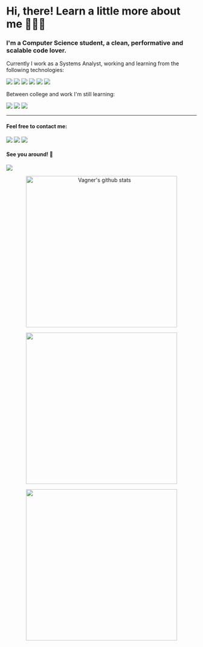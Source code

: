 # Hi, there! Learn a little more about me 👨🏻‍💻

### I'm a Computer Science student, a clean, performative and scalable code lover. 

<!--
- :sparkles: Sou Full Stack JavaScript 
- :speech_balloon: Trabalho com Angular e Node.js e gosto de estudar React
- :running: Valorizo código limpo, performático e escalável 
- :heartpulse: Amo gatos, séries, animes e jogos indies 
- :boom: Converso sobre universo, ciência e crises existenciais mas não dispenso conversar sobre novelas e bbb 
-->

Currently I work as a Systems Analyst, working and learning from the following technologies:
<p>
  <img src="https://img.shields.io/badge/-java%20-E9E9E9?logo=java&logoColor=black&style=for-the-badge" />
  <img src="https://img.shields.io/badge/javascript-%23F7DF1E.svg?&style=for-the-badge&logo=javascript&logoColor=black" />
  <img src="https://img.shields.io/badge/typescript%20-%23007ACC.svg?&style=for-the-badge&logo=typescript&logoColor=white" />
  <img src="https://img.shields.io/badge/angular%20-%23DD0031.svg?&style=for-the-badge&logo=angular&logoColor=white" />
  <img src="https://img.shields.io/badge/-html5%20-E34F26?logo=html5&logoColor=white&style=for-the-badge" />
  <img src="https://img.shields.io/badge/-css3%20-1572B6?logo=css3&logoColor=white&style=for-the-badge" />
</p>

Between college and work I'm still learning:
<p>
  <img src="https://img.shields.io/badge/node.js%20-%2343853D.svg?&style=for-the-badge&logo=node.js&logoColor=white" />
  <img src="https://img.shields.io/badge/react%20-%2320232a.svg?&style=for-the-badge&logo=react&logoColor=%2361DAFB" />
  <img src="https://img.shields.io/badge/react%20native-%2320232a.svg?&style=for-the-badge&logo=react&logoColor=%2361DAFB" />
</p>

---

<!-- ![Anurag's github stats](https://github-readme-stats.vercel.app/api?username=vagnereix&show_icons=true&theme=radical) 
![Anurag's github stats](https://github-readme-stats.vercel.app/api/top-langs/?username=vagnereix&hide=html&layout=compact&theme=dracula) -->

#### Feel free to contact me:
[<img src="https://img.shields.io/badge/twitter-%231DA1F2.svg?&style=for-the-badge&logo=twitter&logoColor=white" />](https://twitter.com/vagnereix_)
[<img src="https://img.shields.io/badge/linkedin-%230077B5.svg?&style=for-the-badge&logo=linkedin&logoColor=white" />](https://www.linkedin.com/in/vagner-reis-5547ab136/)
[<img src="https://img.shields.io/badge/-Instagram-dc5273?style=for-the-badge&logo=Instagram&logoColor=white" />](https://www.instagram.com/vagnereix/)

#### See you around! :beer:
![](https://komarev.com/ghpvc/?username=vagnereix)

<center>
    <tr>
      <td>
        <p align="center">
          <a href="#">
            <img width="400px" 
              src="https://github-readme-stats.vercel.app/api?username=vagnereix&show_icons=true&count_private=true&hide_border=true&include_all_commits=true&theme=yeblu" alt="Vagner's github stats" 
            />
          </a>
        </p>
      </td>
    </tr>
      <td>
        <p align="center">
          <a href="#">
            <img width="400px" 
                 src="https://github-readme-stats.vercel.app/api/top-langs?username=vagnereix&layout=compact&langs_count=20&hide_border=true&theme=yeblu" 
           />
          </a>
        </p>
      </td>
    <!-- <tr>
      <td>
        <p align="center">
          <a href="#">
            <img width="400px" 
                 src="https://github-readme-stats.vercel.app/api/wakatime?username=vagnereix&hide_border=true&theme=yeblu&langs_count=20&layout=compact&v2" 
            />
          </a>
        </p>
      </td>
    </tr> -->
    <tr>
      <td>
        <p align="center">
          <a href="#">
            <img width="400px" 
                 src="https://github-readme-streak-stats.herokuapp.com/?user=vagnereix&hide_border=true&theme=yeblu"
            />
          </a>
        </p>
      </td>
    </tr>
</center>

<!--
Here are some ideas to get you started:

- 🔭 I’m currently working on ...
- 🌱 I’m currently learning ...
- 👯 I’m looking to collaborate on ...
- 🤔 I’m looking for help with ...
- 💬 Ask me about ...
- 📫 How to reach me: ...
- 😄 Pronouns: ...
- ⚡ Fun fact: ...
-->
